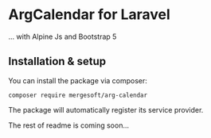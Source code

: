 # ArgCalendar for Laravel
... with Alpine Js and Bootstrap 5

## Installation & setup

You can install the package via composer:

    composer require mergesoft/arg-calendar
    
The package will automatically register its service provider.


The rest of readme is coming soon...
